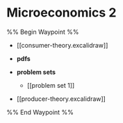 # Microeconomics 2
%% Begin Waypoint %%
- [[consumer-theory.excalidraw]]
- **pdfs**

- **problem sets**
	- [[problem set 1]]
- [[producer-theory.excalidraw]]

%% End Waypoint %%

    